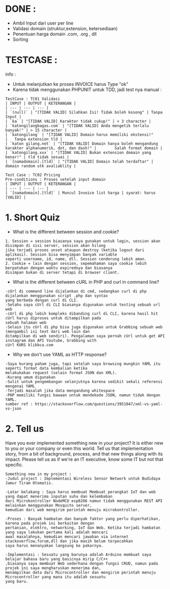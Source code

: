 # DONE : 
- Ambil Input dari user per line
- Validasi domain (struktur,extension, ketersediaan)
- Penentuan harga domain .com, .org , dll
- Sorting

# TESTCASE :
info : 
- Untuk melanjutkan ke proses INVOICE harus Type "ok"
- Karena tidak menggunakan PHPUNIT untuk TDD, jadi test nya manual :
```
TestCase : TC01 Validasi
| INPUT | OUTPUT | KETERANGAN |
| --- | --- | --- |
| `(null)` | "[TIDAK VALID] Silahkan Isi! Tidak boleh kosong" | Tanpa Input |
| `ka` | "[TIDAK VALID] Karakter tidak cukup!" | < 3 character |
| `katongilangbagas.com` | "[TIDAK VALID] Anda mengetik terlalu banyak!" | > 15 character |
| `katongilang` | "[TIDAK VALID] Domain harus memiliki ekstensi!"		|	Tanpa extension tld |
| `katon gilang.net` | "[TIDAK VALID] Domain hanya boleh mengandung karakter alphanumerik, dot, dan dash!" |		Salah format domain |
| `katongilang.xxx` | "[TIDAK VALID] Bukan extension domain yang benar!" | tld tidak sesuai |
| `[namadomain].[tld]` | "[TIDAK VALID] Domain telah terdaftar" | domain random utk avaliablity |
```
```
Test Case : TC02 Pricing
Pre-conditions : Proses setelah input domain
| INPUT | OUTPUT | KETERANGAN |
| --- | --- | --- |
| `[namadomain].[tld]` | Muncul Invoice list harga | syarat: harus [VALID] |
```


# 1. Short Quiz
- What is the different between session and cookie?
```
1. Session = session biasanya saya gunakan untuk login, session akan disimpan di sisi server, session akan hilang
jika terjadi proses unset ataupun destroy (ketika logout dari aplikasi). Session bisa menyimpan banyak variable
seperti username, id, name, dll. Session cenderung lebih aman.
2. Cookie = lain dengan session, sepemahaman saya cookie lebih berpatokan dengan waktu expirednya dan biasanya
disimpan bukan di server tetapi di browser client.
```

- What is the different between cURL in PHP and curl in command line?
```
-cUrl di command line dijalankan di cmd, sedangkan curl di php dijalankan menggunakan script .php dan syntax
yang berbeda dengan curl di CLI.
-Setahu saya cUrl di CLI biasanya digunakan untuk testing sebuah url web
-cUrl di php lebih kompleks dibanding curl di CLI, karena hasil hit cUrl harus diproses untuk ditampilkan pada
sebuah halaman web
-Selain itu cUrl di php bisa juga digunakan untuk Grabbing sebuah web (mengambil isi text dari web lain dan
ditampilkan di web sendiri). Pengalaman saya pernah cUrl untuk get API instagram dan API Youtube, Grabbing with
cUrl KURS klikbca.com
```

- Why we don't use YAML as HTTP response?
```
-Saya kurang paham juga, tapi setelah saya browsing mungkin YAML itu seperti format data kembalian ketika
melakukakan request (selain format JSON dan XML).
-Kurang umum digunakan 
-Sulit untuk pengembangan selanjutnya karena sedikit sekali referensi mengenai YAML
-Terjadi masalah jika data mengandung whitespace
-PHP memiliki fungsi bawaan untuk mendekode JSON, namun tidak dengan YAML. 
sumber ref : https://stackoverflow.com/questions/3951047/xml-vs-yaml-vs-json
```

# 2. Tell us
Have you ever implemented something new in your project? It is either new to you or your company or even this world. Tell us that implementation story, from a bit of background, process, and that new things along with its impact. Please tell us as if we're an IT executive, know some IT but not that specific.
```
Something new in my project :
-Judul project : Implementasi Wireless Sensor Network untuk Budidaya Jamur Tiram Otomatis.

-Latar belakang : Saya harus membuat Membuat perangkat IoT dan web yang dapat menerima inputan suhu dan kelembaban
dari Microkontroller NodeMCU esp8266 namun tidak menggunakan REST API melainkan menggunakan Mosquito server,
kemudian dari web mengirim perintah menuju microkontroller.

-Proses : Banyak hambatan dan banyak faktor yang perlu diperhatikan, karena pada projek ini berkaitan dengan
pertanian, elektro, networking, IoT dan Web. Ketika terjadi hambatan yang saya lakukan pertama kali adalah mencari 
awal masalahnya, kemudian mencari jawaban via internet stackoverflow,forum,dll dan jika masih belum terpecahkan
saya harus menanyakan langsung ke pakarnya.

-Implementasi : Sesuatu yang barunya adalah Arduino membuat saya belajar bahasa baru yang basicnya mirip C/C++
,biasanya saya membuat Web sederhana dengan fungsi CRUD, namun pada projek ini saya mengharuskan menerima dan,
menampilkan data dari Microcontroller dan mengirim perintah menuju Microcontroller yang mana itu adalah sesuatu
yang baru.
```